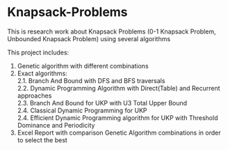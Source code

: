 # Knapsack-Problems
This is research work about Knapsack Problems (0-1 Knapsack Problem, Unbounded Knapsack Problem) using several algorithms

This project includes:  
1. Genetic algorithm with different combinations  
2. Exact algorithms:  
  2.1. Branch And Bound with DFS and BFS traversals  
  2.2. Dynamic Programming Algorithm with Direct(Table) and Recurrent approaches  
  2.3. Branch And Bound for UKP with U3 Total Upper Bound  
  2.4. Classical Dynamic Programming for UKP  
  2.4. Efficient Dynamic Programming algorithm for UKP with Threshold Dominance and Periodicity  
3. Excel Report with comparison Genetic Algorithm combinations in order to select the best  
